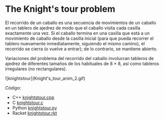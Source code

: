# The Knight's tour problem

El recorrido de un caballo es una secuencia de movimientos de un caballo en un tablero de ajedrez de modo que el caballo visita cada casilla exactamente una vez. Si el caballo termina en una casilla que está a un movimiento de caballo desde la casilla inicial (para que pueda recorrer el tablero nuevamente inmediatamente, siguiendo el mismo camino), el recorrido se cierra (o vuelve a entrar); de lo contrario, se mantiene abierto.

Variaciones del problema del recorrido del caballo involucran tableros de ajedrez de diferentes tamaños de los habituales de 8 × 8, así como tableros irregulares (no rectangulares).

<div align-item="center">
  ![knightstour](Knight's_tour_anim_2.gif)
</div>

_Código:_ 
- C++ [knightstour.cpp](../knights-tour-problem/knightstour.cpp)
- C [knightstour.c](../knights-tour-problem/knightstour.c)
- Python [knightstour.py](../knights-tour-problem/knightstour.py)
- Racket [knightstour.rkt](../knights-tour-problem/knightstour.rkt)
